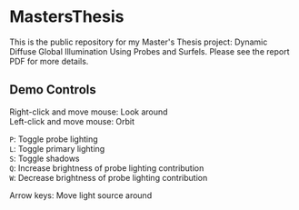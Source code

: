 # MastersThesis
This is the public repository for my Master's Thesis project: Dynamic Diffuse Global Illumination Using Probes and Surfels. Please see the report PDF for more details.

## Demo Controls

Right-click and move mouse: Look around  
Left-click and move mouse: Orbit  

`P`: Toggle probe lighting  
`L`: Toggle primary lighting  
`S`: Toggle shadows  
`Q`: Increase brightness of probe lighting contribution  
`W`: Decrease brightness of probe lighting contribution  
  
Arrow keys: Move light source around
